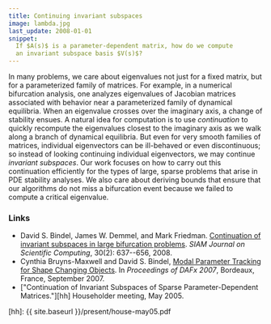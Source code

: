 ```yaml
---
title: Continuing invariant subspaces
image: lambda.jpg
last_update: 2008-01-01
snippet:
  If $A(s)$ is a parameter-dependent matrix, how do we compute
  an invariant subspace basis $V(s)$?
---
```


In many problems, we care about eigenvalues not just for a fixed
matrix, but for a parameterized family of matrices.  For example, in a
numerical bifurcation analysis, one analyzes eigenvalues of Jacobian
matrices associated with behavior near a parameterized family of
dynamical equilibria.  When an eigenvalue crosses over the imaginary
axis, a change of stability ensues.  A natural idea for computation is
to use _continuation_ to quickly recompute the eigenvalues closest to
the imaginary axis as we walk along a branch of dynamical equilibria.
But even for very smooth families of matrices, individual eigenvectors
can be ill-behaved or even discontinuous; so instead of looking
continuing individual eigenvectors, we may continue _invariant
subspaces_.  Our work focuses on how to carry out this continuation
efficiently for the types of large, sparse problems that arise in PDE
stability analyses.  We also care about deriving bounds that
ensure that our algorithms do not miss a bifurcation event because we
failed to compute a critical eigenvalue.

### Links

*  David S. Bindel, James W. Demmel, and Mark Friedman.
   [Continuation of invariant subspaces in large bifurcation problems][1].
   _SIAM Journal on Scientific Computing_, 30(2): 637--656, 2008.
*  Cynthia Bruyns-Maxwell and David S. Bindel,
   [Modal Parameter Tracking for Shape Changing Objects][c1].
   In _Proceedings of DAFx 2007_, Bordeaux, France, September 2007.
*  ["Continuation of Invariant Subspaces of Sparse Parameter-Dependent
   Matrices."][hh]  Householder meeting, May 2005.

[1]: http://dx.doi.org/10.1137/060654219
[c1]: http://cnmat.berkeley.edu/publication/modal_parameter_tracking_shape_changing_geometric_objects
[hh]: {{ site.baseurl }}/present/house-may05.pdf

